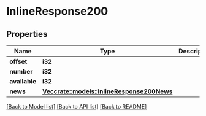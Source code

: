 # InlineResponse200

## Properties

Name | Type | Description | Notes
------------ | ------------- | ------------- | -------------
**offset** | **i32** |  | 
**number** | **i32** |  | 
**available** | **i32** |  | 
**news** | [**Vec<crate::models::InlineResponse200News>**](inline_response_200_news.md) |  | 

[[Back to Model list]](../README.md#documentation-for-models) [[Back to API list]](../README.md#documentation-for-api-endpoints) [[Back to README]](../README.md)


